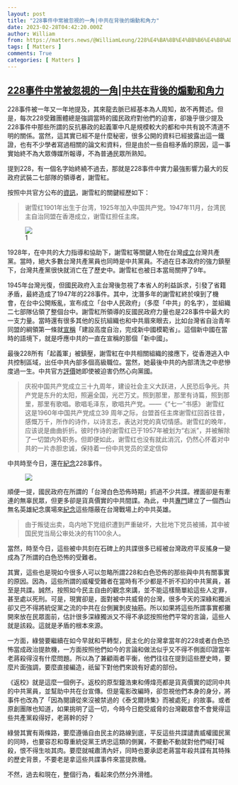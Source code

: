 ```yaml
---
layout: post
title: "228事件中常被忽視的一角|中共在背後的煽動和角力"
date: 2023-02-28T04:42:20.000Z
author: William
from: https://matters.news/@WilliamLeung/228%E4%BA%8B%E4%BB%B6%E4%B8%AD%E5%B8%B8%E8%A2%AB%E5%BF%BD%E8%A6%96%E7%9A%84%E4%B8%80%E8%A7%92-%E4%B8%AD%E5%85%B1%E5%9C%A8%E8%83%8C%E5%BE%8C%E7%9A%84%E7%85%BD%E5%8B%95%E5%92%8C%E8%A7%92%E5%8A%9B-bafybeig73rysmcf6hhej2z2rcr4ywr5piq3wg7cizovgshgkimpyrtgee4
tags: [ Matters ]
comments: True
categories: [ Matters ]
---
```

<!--1677559340000-->
[228事件中常被忽視的一角|中共在背後的煽動和角力](https://matters.news/@WilliamLeung/228%E4%BA%8B%E4%BB%B6%E4%B8%AD%E5%B8%B8%E8%A2%AB%E5%BF%BD%E8%A6%96%E7%9A%84%E4%B8%80%E8%A7%92-%E4%B8%AD%E5%85%B1%E5%9C%A8%E8%83%8C%E5%BE%8C%E7%9A%84%E7%85%BD%E5%8B%95%E5%92%8C%E8%A7%92%E5%8A%9B-bafybeig73rysmcf6hhej2z2rcr4ywr5piq3wg7cizovgshgkimpyrtgee4)
------

<div>
<p>228事件被一年又一年地提及，其來龍去脈已經基本為人周知，故不再贅述。但是，每次228受難團體總是強調當時的國民政府對他們的迫害，卻幾乎很少提及228事件中那些所謂的反抗暴政的起義軍中凡是規模較大的都和中共有說不清道不明的關係。當然，這其實已經不是什麼秘密，很多公開的資料已經披露出這一鐵證，也有不少學者寫過相關的論文和資料，但是由於一些自相矛盾的原因，這一事實始終不為大眾傳媒所報導，不為普通民眾所熟知。</p><p>提到228，有一個名字始終繞不過去，那就是228事件中實力最強影響力最大的反政府武裝二七部隊的領導者，謝雪紅。</p><p>按照中共官方公布的<a href="http://politics.people.com.cn/n1/2021/1113/c1001-32281232.html" rel="noopener noreferrer" target="_blank">資訊</a>，謝雪紅的關鍵經歷如下：</p><blockquote>谢雪红1901年出生于台湾，1925年加入中国共产党。1947年11月，台湾民主自治同盟在香港成立，谢雪红担任主席。</blockquote><figure class="image"><img src="https://assets.matters.news/embed/d66a49d2-0a0d-41e6-8e09-2d04aca9cd01.jpeg" data-asset-id="d66a49d2-0a0d-41e6-8e09-2d04aca9cd01" referrerpolicy="no-referrer"><figcaption><span></span>1</figcaption></figure><p>1928年，在中共的大力指導和協助下，謝雪紅等關鍵人物在台灣<a href="https://www.haixia-info.com/articles/4604.html" rel="noopener noreferrer" target="_blank">成立</a>台灣共產黨。當時，絕大多數台灣共產黨員也同時是中共黨員。不過在日本政府的強力鎮壓下，台灣共產黨很快就消亡在了歷史中。謝雪紅也被日本當局關押了9年。</p><p>1945年台灣光復，但國民政府入主台灣後忽視了本省人的利益訴求，引發了省籍矛盾，最終造成了1947年的228事件。其中，沈潛多年的謝雪紅終於嗅到了機會，在台中公開叛亂，宣布成立「台中人民政府」（多麼「中共」的名字），並組織二七部隊佔領了整個台中。謝雪紅所領導的反國民政府力量也是228事件中最大的一支力量。當時還有很多其他的反抗組織也和中共眉來眼去，比如台灣省自治青年同盟的綱領第一條就<a href="http://www.twcenter.org.tw/thematic_series/history_class/228_index/228_chronology" rel="noopener noreferrer" target="_blank">宣稱</a>「建設高度自治，完成新中國模範省」。這個新中國在當時的語境下，就是呼應中共的一直在宣稱的那個「新中國」。</p><p>最後228所有「起義軍」被鎮壓，謝雪紅在中共相關組織的接應下，從香港逃入中共控制區域，出任中共內部多個高級職位。當然，她最後中共的內部清洗之中悲慘度過一生。中共官方<a href="https://www.rmzxb.com.cn/c/2017-06-29/1623706.shtml" rel="noopener noreferrer" target="_blank">評價</a>她即使被迫害仍然心向黨國。</p><blockquote>庆祝中国共产党成立三十九周年，建设社会主义大跃进，人民恐后争光。共产党是东升的太阳，照遍全国，光芒万丈。照到那里，那里有诗篇，照到那里，那里有歌唱。歌唱毛泽东，歌唱共产党。——《“七一”书感》 谢雪红这是1960年中国共产党成立39 周年之际，台盟首任主席谢雪红回首往昔，感慨万千，所作的诗作，以诗言志，表达对党的真切情感。谢雪红的晚年，应该说是曲曲折折。彼时作诗的谢雪红已于1957年被划为“右派”，并被解除了一切盟内外职务。但即便如此，谢雪红也没有就此消沉，仍然心怀着对中共的一片赤胆忠诚，保持着一份中共党员的坚定信仰</blockquote><p>中共時至今日，還在<a href="http://politics.people.com.cn/n1/2022/0226/c1001-32360143.html" rel="noopener noreferrer" target="_blank">紀念</a>228事件。</p><figure class="image"><img src="https://assets.matters.news/embed/634dcc95-2470-46cd-96a8-046620b1572d.jpeg" data-asset-id="634dcc95-2470-46cd-96a8-046620b1572d" referrerpolicy="no-referrer"><figcaption><span></span></figcaption></figure><p>順便一提，國民政府在所謂的「台灣白色恐佈時期」抓過不少共諜。裡面卻是有牽連的無辜民眾，但更多卻是貨真價實的中共間諜。為此，中共<a href="http://www.gov.cn/gzdt/2013-12/22/content_2552536.htm" rel="noopener noreferrer" target="_blank">專門</a>建立了一個西山無名英雄紀念廣場來<a href="https://ie.bjd.com.cn/5b165687a010550e5ddc0e6a/contentApp/5de8be9be4b0fe93cc167bbc/AP61148d4de4b0f21db0803590.html?isshare=1&contentType=0&isBjh=1" rel="noopener noreferrer" target="_blank">紀念</a>這些隱蔽在台灣戰場上的中共英雄。</p><blockquote>由于叛徒出卖，岛内地下党组织遭到严重破坏，大批地下党员被捕，其中被国民党当局公审处决的有1100余人。</blockquote><p>當然，時至今日，這些被中共刻在石碑上的共諜很多已經被台灣政府平反搖身一變成為了所謂的白色恐怖的受難者。</p><p>其實，這些也是現如今很多人可以忽略所謂228和白色恐佈的那些與中共有關事實的原因。因為，這些所謂的威權受難者在當時有不少都是不折不扣的中共黨員，甚至是共諜。誠然，按照如今民主自由的觀念來講，並不能這樣簡單給這些人定罪，甚至處以死刑。可是，現實卻是，面對被中共威脅的台灣，很多今天的深綠和獨派卻又巴不得將統促黨之流的中共在台側翼剝皮抽筋。所以如果將這些所謂事實都攤開來放在民眾面前，估計很多深綠獨派又不得不承認按照他們平常的言論，這些人就是該殺。這就是矛盾的根本來源。</p><p>一方面，綠營要繼續在如今早就和平轉型，民主化的台灣拿當年的228或者白色恐怖當成政治提款機，一方面按照他們如今的言論和做法似乎又不得不側面印證當年老蔣殺得沒有什麼問題。所以為了兼顧兩者平衡，他們往往在提到這些歷史時，要麼片面強調，要麼直接編造，祇留下對他們來說有好處的部份。</p><p>《返校》就是這麼一個例子。返校的原型鐘浩東和傅煒亮都是貨真價實的認同中共的中共黨員，並幫助中共在台宣傳。但是電影改編時，卻忽視他們本身的身分，將事件也改為了「因為閱讀從來沒被禁過的《泰戈爾詩集》而被處死」的故事。或者原創團隊也知道，如果挑明了這一切，今時今日飽受威脅的台灣觀眾會不會覺得這些共產黨殺得好，老蔣幹的好？</p><p>綠營其實有兩條路，要麼遵循自由民主的路線到底，平反這些共諜譴責威權國民黨的同時，也要容忍和尊重統促黨王炳忠這類的側翼，不要動不動就對他們喊打喊殺，恨不得生啖其肉。要麼就喊肅清內奸，同時也要承認老蔣當年殺共諜有其特殊的歷史背景，不要老是拿這些共諜事件來當提款機。</p><p>不然，過去和現在，整個行為，看起來仍然分外滑稽。</p><p><br></p>
</div>
